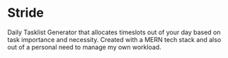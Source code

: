 # Stride
Daily Tasklist Generator that allocates timeslots out of your day based on task importance and necessity. 
Created with a MERN tech stack and also out of a personal need to manage my own workload.
